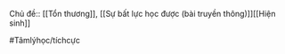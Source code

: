 Chủ đề:: [[Tổn thương]], [[Sự bất lực học được (bài truyền thông)]][[Hiện sinh]]

#Tâmlýhọc/tíchcực 